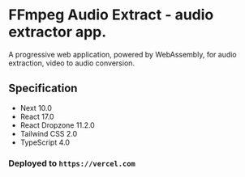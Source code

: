 # FFmpeg Audio Extract - audio extractor app.

A progressive web application, powered by WebAssembly, for audio extraction, video to audio conversion.

## Specification

- Next 10.0
- React 17.0
- React Dropzone 11.2.0
- Tailwind CSS 2.0
- TypeScript 4.0

### Deployed to `https://vercel.com`
